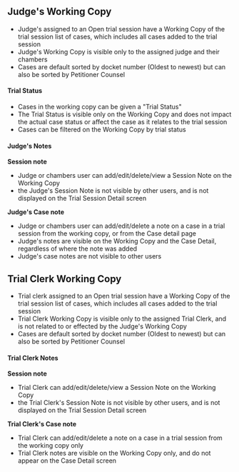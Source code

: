 ## Judge's Working Copy
* Judge's assigned to an Open trial session have a Working Copy of the trial session list of cases, which includes all cases added to the trial session
* Judge's Working Copy is visible only to the assigned judge and their chambers
* Cases are default sorted by docket number (Oldest to newest) but can also be sorted by Petitioner Counsel

#### Trial Status
* Cases in the working copy can be given a "Trial Status"
* The Trial Status is visible only on the Working Copy and does not impact the actual case status or affect the case as it relates to the trial session
* Cases can be filtered on the Working Copy by trial status

#### Judge's Notes
**Session note**
* Judge or chambers user can add/edit/delete/view a Session Note on the Working Copy
* the Judge's Session Note is not visible by other users, and is not displayed on the Trial Session Detail screen

**Judge's Case note**
* Judge or chambers user can add/edit/delete a note on a case in a trial session from the working copy, or from the Case detail page
* Judge's notes are visible on the Working Copy and the Case Detail, regardless of where the note was added
* Judge's case notes are not visible to other users

## Trial Clerk Working Copy
* Trial clerk assigned to an Open trial session have a Working Copy of the trial session list of cases, which includes all cases added to the trial session
* Trial Clerk Working Copy is visible only to the assigned Trial Clerk, and is not related to or effected by the Judge's Working Copy
* Cases are default sorted by docket number (Oldest to newest) but can also be sorted by Petitioner Counsel

#### Trial Clerk Notes
**Session note**
* Trial Clerk can add/edit/delete/view a Session Note on the Working Copy
* the Trial Clerk's Session Note is not visible by other users, and is not displayed on the Trial Session Detail screen

**Trial Clerk's Case note**
* Trial Clerk can add/edit/delete a note on a case in a trial session from the working copy only
* Trial Clerk notes are visible on the Working Copy only, and do not appear on the Case Detail screen
